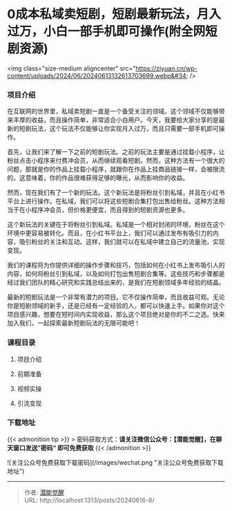 # 0成本私域卖短剧，短剧最新玩法，月入过万，小白一部手机即可操作(附全网短剧资源)


&lt;img class=&#34;size-medium aligncenter&#34; src=&#34;https://ziyuan.cn/wp-content/uploads/2024/06/20240613132613703699.webp&#34;  /&gt;

###  项目介绍

在互联网的世界里，私域卖短剧一直是一个备受关注的领域。这个领域不仅能够带来丰厚的收益，而且操作简单，非常适合小白用户。今天，我要给大家分享的是最新的短剧玩法，这个玩法不仅能够让你实现月入过万，而且只需要一部手机即可操作。

首先，让我们来了解一下之前的短剧玩法。之前的玩法主要是通过挂载小程序，让粉丝点击小程序来付费冲会员，从而继续观看短剧。然而，这种方法有一个很大的问题，那就是你的作品上挂载小程序，就跟你在作品上挂商品链接一样，会被限流的。这意味着，你的作品很难获得足够的曝光，从而影响你的收益。

然而，现在我们有了一个新的玩法。这个新玩法是将粉丝引到私域，并且在小红书平台上进行操作。在私域，我们可以将这些短剧合集打包出售给粉丝。这种方法相当于在小程序冲会员，但价格更便宜，而且得到的短剧资源也更多。

这个新玩法的关键在于将粉丝引到私域。私域是一个相对封闭的环境，粉丝在这个环境中更容易被转化。而且，在小红书平台上，我们可以通过发布有吸引力的内容，吸引粉丝的关注和互动。这样，我们就可以在私域中建立自己的流量池，实现变现。

我们的课程将为你提供详细的操作步骤和技巧，包括如何在小红书上发布吸引人的内容，如何将粉丝引到私域，以及如何打包出售短剧合集等。这些技巧和步骤都是经过我们团队的精心研究和实践总结出来的，是我们在短剧领域多年经验的结晶。

最新的短剧玩法是一个非常有潜力的项目。它不仅操作简单，而且收益可观。无论你是短剧领域的新手，还是已经有一定经验的人，都可以快速上手。如果你对这个项目感兴趣，想要在短时间内实现收益，那么这个项目绝对是你的不二之选。快来加入我们，一起探索最新短剧玩法的无限可能吧！


###  课程目录

 1. 项目介绍

 1. 前期准备

 1. 视频实操

 1. 引流变现



### 下载地址




{{&lt; admonition tip &gt;}}
&gt; 密码获取方式：**请关注微信公众号：【潜能觉醒】，在聊天窗口发送”密码“ 即可免费获取**
{{&lt; /admonition &gt;}}


![关注公众号免费获取下载密码](/images/wechat.png &#34;关注公众号免费获取下载地址&#34;)

---

> 作者: [潜能觉醒](https://nav8.top)  
> URL: http://localhost:1313/posts/20240616-8/  

